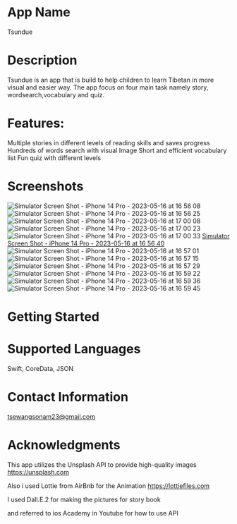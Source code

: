 # App Name

Tsundue

# Description

Tsundue is an app that is build to help children to learn Tibetan in more visual and easier way. The app focus on four main task namely story, wordsearch,vocabulary and quiz. 

# Features:

Multiple stories in different levels of reading skills and saves progress
Hundreds of words search with visual Image
Short and efficient vocabulary list
Fun quiz with different levels


# Screenshots


![Simulator Screen Shot - iPhone 14 Pro - 2023-05-16 at 16 56 08](https://github.com/tsewang-sonam/mockapp/assets/91028140/7de05adc-7055-47b5-916d-86a7718d4c2e)
![Simulator Screen Shot - iPhone 14 Pro - 2023-05-16 at 16 56 25](https://github.com/tsewang-sonam/mockapp/assets/91028140/ca8779ed-6d7b-458d-8f25-1706227c4a62)
![Simulator Screen Shot - iPhone 14 Pro - 2023-05-16 at 17 00 08](https://github.com/tsewang-sonam/mockapp/assets/91028140/4ba10f76-5a78-4be3-844b-ff42c750a82b)
![Simulator Screen Shot - iPhone 14 Pro - 2023-05-16 at 17 00 23](https://github.com/tsewang-sonam/mockapp/assets/91028140/bfcec086-16d3-4671-a2bc-bfd8f248ce47)
![Simulator Screen Shot - iPhone 14 Pro - 2023-05-16 at 17 00 33](https://github.com/tsewang-sonam/mockapp/assets/91028140/9168704e-ecdc-4f29-b75b-df81eff125bf)
[Simulator Screen Shot - iPhone 14 Pro - 2023-05-16 at 16 56 40](https://github.com/tsewang-sonam/mockapp/assets/91028140/a7225fa0-ff74-48a5-a165-1a9449c6d964)
![Simulator Screen Shot - iPhone 14 Pro - 2023-05-16 at 16 57 01](https://github.com/tsewang-sonam/mockapp/assets/91028140/d430999e-b952-4aaa-bec2-68a3fc7ad8ce)
![Simulator Screen Shot - iPhone 14 Pro - 2023-05-16 at 16 57 15](https://github.com/tsewang-sonam/mockapp/assets/91028140/1aa39b78-0ef1-4cad-9dec-a94a6706f3e5)
![Simulator Screen Shot - iPhone 14 Pro - 2023-05-16 at 16 57 29](https://github.com/tsewang-sonam/mockapp/assets/91028140/29e6fe21-220b-4c6c-9898-a3d016373adb)
![Simulator Screen Shot - iPhone 14 Pro - 2023-05-16 at 16 59 22](https://github.com/tsewang-sonam/mockapp/assets/91028140/54206290-18b3-4d39-8d40-a5656b7e9ad7)
![Simulator Screen Shot - iPhone 14 Pro - 2023-05-16 at 16 59 36](https://github.com/tsewang-sonam/mockapp/assets/91028140/d8413efd-3c2a-47c6-b1a9-95771acee02e)
![Simulator Screen Shot - iPhone 14 Pro - 2023-05-16 at 16 59 45](https://github.com/tsewang-sonam/mockapp/assets/91028140/74e6a9e8-46e6-4434-9ba2-14a0e331fbcd)



# Getting Started


# Supported Languages

Swift, CoreData, JSON



# Contact Information

tsewangsonam23@gmail.com

# Acknowledgments

This app utilizes the Unsplash API to provide high-quality images
https://unsplash.com

Also i used Lottie from AirBnb for the Animation
https://lottiefiles.com

I used Dall.E.2 for making the pictures for story book

and referred to ios Academy in Youtube for how to use API



